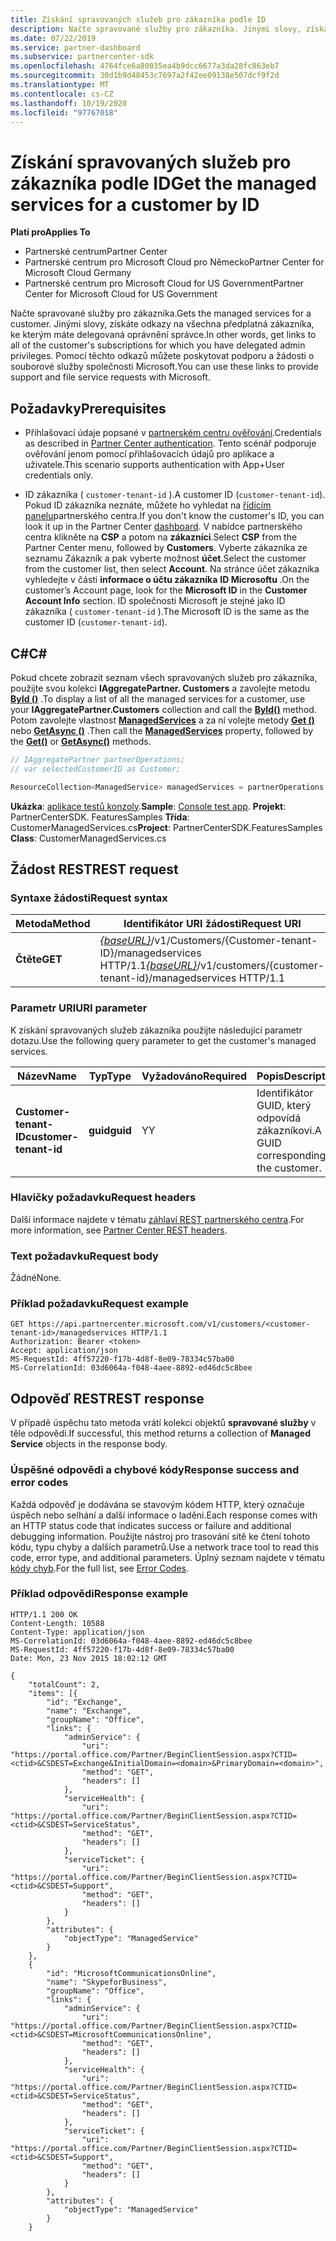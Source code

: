 ```yaml
---
title: Získání spravovaných služeb pro zákazníka podle ID
description: Načte spravované služby pro zákazníka. Jinými slovy, získáte odkazy na všechna předplatná zákazníka, ke kterým máte delegovaná oprávnění správce. Pomocí těchto odkazů můžete poskytovat podporu a žádosti o souborové služby společnosti Microsoft.
ms.date: 07/22/2019
ms.service: partner-dashboard
ms.subservice: partnercenter-sdk
ms.openlocfilehash: 4764fce6a80035ea4b9dcc6677a3da28fc863eb7
ms.sourcegitcommit: 30d1b9d48453c7697a2f42ee09138e507dcf9f2d
ms.translationtype: MT
ms.contentlocale: cs-CZ
ms.lasthandoff: 10/19/2020
ms.locfileid: "97767018"
---
```

# <a name="get-the-managed-services-for-a-customer-by-id"></a><span data-ttu-id="9f32c-105">Získání spravovaných služeb pro zákazníka podle ID</span><span class="sxs-lookup"><span data-stu-id="9f32c-105">Get the managed services for a customer by ID</span></span>

<span data-ttu-id="9f32c-106">**Platí pro**</span><span class="sxs-lookup"><span data-stu-id="9f32c-106">**Applies To**</span></span>

- <span data-ttu-id="9f32c-107">Partnerské centrum</span><span class="sxs-lookup"><span data-stu-id="9f32c-107">Partner Center</span></span>
- <span data-ttu-id="9f32c-108">Partnerské centrum pro Microsoft Cloud pro Německo</span><span class="sxs-lookup"><span data-stu-id="9f32c-108">Partner Center for Microsoft Cloud Germany</span></span>
- <span data-ttu-id="9f32c-109">Partnerské centrum pro Microsoft Cloud for US Government</span><span class="sxs-lookup"><span data-stu-id="9f32c-109">Partner Center for Microsoft Cloud for US Government</span></span>

<span data-ttu-id="9f32c-110">Načte spravované služby pro zákazníka.</span><span class="sxs-lookup"><span data-stu-id="9f32c-110">Gets the managed services for a customer.</span></span> <span data-ttu-id="9f32c-111">Jinými slovy, získáte odkazy na všechna předplatná zákazníka, ke kterým máte delegovaná oprávnění správce.</span><span class="sxs-lookup"><span data-stu-id="9f32c-111">In other words, get links to all of the customer's subscriptions for which you have delegated admin privileges.</span></span> <span data-ttu-id="9f32c-112">Pomocí těchto odkazů můžete poskytovat podporu a žádosti o souborové služby společnosti Microsoft.</span><span class="sxs-lookup"><span data-stu-id="9f32c-112">You can use these links to provide support and file service requests with Microsoft.</span></span>

## <a name="prerequisites"></a><span data-ttu-id="9f32c-113">Požadavky</span><span class="sxs-lookup"><span data-stu-id="9f32c-113">Prerequisites</span></span>

- <span data-ttu-id="9f32c-114">Přihlašovací údaje popsané v [partnerském centru ověřování](partner-center-authentication.md).</span><span class="sxs-lookup"><span data-stu-id="9f32c-114">Credentials as described in [Partner Center authentication](partner-center-authentication.md).</span></span> <span data-ttu-id="9f32c-115">Tento scénář podporuje ověřování jenom pomocí přihlašovacích údajů pro aplikace a uživatele.</span><span class="sxs-lookup"><span data-stu-id="9f32c-115">This scenario supports authentication with App+User credentials only.</span></span>

- <span data-ttu-id="9f32c-116">ID zákazníka ( `customer-tenant-id` ).</span><span class="sxs-lookup"><span data-stu-id="9f32c-116">A customer ID (`customer-tenant-id`).</span></span> <span data-ttu-id="9f32c-117">Pokud ID zákazníka neznáte, můžete ho vyhledat na [řídicím panelu](https://partner.microsoft.com/dashboard)partnerského centra.</span><span class="sxs-lookup"><span data-stu-id="9f32c-117">If you don't know the customer's ID, you can look it up in the Partner Center [dashboard](https://partner.microsoft.com/dashboard).</span></span> <span data-ttu-id="9f32c-118">V nabídce partnerského centra klikněte na **CSP** a potom na **zákazníci**.</span><span class="sxs-lookup"><span data-stu-id="9f32c-118">Select **CSP** from the Partner Center menu, followed by **Customers**.</span></span> <span data-ttu-id="9f32c-119">Vyberte zákazníka ze seznamu Zákazník a pak vyberte možnost **účet**.</span><span class="sxs-lookup"><span data-stu-id="9f32c-119">Select the customer from the customer list, then select **Account**.</span></span> <span data-ttu-id="9f32c-120">Na stránce účet zákazníka vyhledejte v části **informace o účtu zákazníka** **ID Microsoftu** .</span><span class="sxs-lookup"><span data-stu-id="9f32c-120">On the customer’s Account page, look for the **Microsoft ID** in the **Customer Account Info** section.</span></span> <span data-ttu-id="9f32c-121">ID společnosti Microsoft je stejné jako ID zákazníka ( `customer-tenant-id` ).</span><span class="sxs-lookup"><span data-stu-id="9f32c-121">The Microsoft ID is the same as the customer ID  (`customer-tenant-id`).</span></span>

## <a name="c"></a><span data-ttu-id="9f32c-122">C\#</span><span class="sxs-lookup"><span data-stu-id="9f32c-122">C\#</span></span>

<span data-ttu-id="9f32c-123">Pokud chcete zobrazit seznam všech spravovaných služeb pro zákazníka, použijte svou kolekci **IAggregatePartner. Customers** a zavolejte metodu [**ById ()**](/dotnet/api/microsoft.store.partnercenter.customers.icustomercollection.byid) .</span><span class="sxs-lookup"><span data-stu-id="9f32c-123">To display a list of all the managed services for a customer, use your **IAggregatePartner.Customers** collection and call the [**ById()**](/dotnet/api/microsoft.store.partnercenter.customers.icustomercollection.byid) method.</span></span> <span data-ttu-id="9f32c-124">Potom zavolejte vlastnost [**ManagedServices**](/dotnet/api/microsoft.store.partnercenter.customers.icustomer.managedservices) a za ní volejte metody [**Get ()**](/dotnet/api/microsoft.store.partnercenter.managedservices.imanagedservicecollection.get) nebo [**GetAsync ()**](/dotnet/api/microsoft.store.partnercenter.managedservices.imanagedservicecollection.getasync) .</span><span class="sxs-lookup"><span data-stu-id="9f32c-124">Then call the [**ManagedServices**](/dotnet/api/microsoft.store.partnercenter.customers.icustomer.managedservices) property, followed by the [**Get()**](/dotnet/api/microsoft.store.partnercenter.managedservices.imanagedservicecollection.get) or [**GetAsync()**](/dotnet/api/microsoft.store.partnercenter.managedservices.imanagedservicecollection.getasync) methods.</span></span>

``` csharp
// IAggregatePartner partnerOperations;
// var selectedCustomerID as Customer;

ResourceCollection<ManagedService> managedServices = partnerOperations.Customers.ById(selectedCustomerId).ManagedServices.Get();
```

<span data-ttu-id="9f32c-125">**Ukázka**: [aplikace testů konzoly](console-test-app.md).</span><span class="sxs-lookup"><span data-stu-id="9f32c-125">**Sample**: [Console test app](console-test-app.md).</span></span> <span data-ttu-id="9f32c-126">**Projekt**: PartnerCenterSDK. FeaturesSamples **Třída**: CustomerManagedServices.cs</span><span class="sxs-lookup"><span data-stu-id="9f32c-126">**Project**: PartnerCenterSDK.FeaturesSamples **Class**: CustomerManagedServices.cs</span></span>

## <a name="rest-request"></a><span data-ttu-id="9f32c-127">Žádost REST</span><span class="sxs-lookup"><span data-stu-id="9f32c-127">REST request</span></span>

### <a name="request-syntax"></a><span data-ttu-id="9f32c-128">Syntaxe žádosti</span><span class="sxs-lookup"><span data-stu-id="9f32c-128">Request syntax</span></span>

| <span data-ttu-id="9f32c-129">Metoda</span><span class="sxs-lookup"><span data-stu-id="9f32c-129">Method</span></span>  | <span data-ttu-id="9f32c-130">Identifikátor URI žádosti</span><span class="sxs-lookup"><span data-stu-id="9f32c-130">Request URI</span></span>                                                                                            |
|---------|--------------------------------------------------------------------------------------------------------|
| <span data-ttu-id="9f32c-131">**Čtěte**</span><span class="sxs-lookup"><span data-stu-id="9f32c-131">**GET**</span></span> | <span data-ttu-id="9f32c-132">[*{baseURL}*](partner-center-rest-urls.md)/v1/Customers/{Customer-tenant-ID}/managedservices HTTP/1.1</span><span class="sxs-lookup"><span data-stu-id="9f32c-132">[*{baseURL}*](partner-center-rest-urls.md)/v1/customers/{customer-tenant-id}/managedservices HTTP/1.1</span></span> |

### <a name="uri-parameter"></a><span data-ttu-id="9f32c-133">Parametr URI</span><span class="sxs-lookup"><span data-stu-id="9f32c-133">URI parameter</span></span>

<span data-ttu-id="9f32c-134">K získání spravovaných služeb zákazníka použijte následující parametr dotazu.</span><span class="sxs-lookup"><span data-stu-id="9f32c-134">Use the following query parameter to get the customer's managed services.</span></span>

| <span data-ttu-id="9f32c-135">Název</span><span class="sxs-lookup"><span data-stu-id="9f32c-135">Name</span></span>                   | <span data-ttu-id="9f32c-136">Typ</span><span class="sxs-lookup"><span data-stu-id="9f32c-136">Type</span></span>     | <span data-ttu-id="9f32c-137">Vyžadováno</span><span class="sxs-lookup"><span data-stu-id="9f32c-137">Required</span></span> | <span data-ttu-id="9f32c-138">Popis</span><span class="sxs-lookup"><span data-stu-id="9f32c-138">Description</span></span>                           |
|------------------------|----------|----------|---------------------------------------|
| <span data-ttu-id="9f32c-139">**Customer-tenant-ID**</span><span class="sxs-lookup"><span data-stu-id="9f32c-139">**customer-tenant-id**</span></span> | <span data-ttu-id="9f32c-140">**guid**</span><span class="sxs-lookup"><span data-stu-id="9f32c-140">**guid**</span></span> | <span data-ttu-id="9f32c-141">Y</span><span class="sxs-lookup"><span data-stu-id="9f32c-141">Y</span></span>        | <span data-ttu-id="9f32c-142">Identifikátor GUID, který odpovídá zákazníkovi.</span><span class="sxs-lookup"><span data-stu-id="9f32c-142">A GUID corresponding to the customer.</span></span> |

### <a name="request-headers"></a><span data-ttu-id="9f32c-143">Hlavičky požadavku</span><span class="sxs-lookup"><span data-stu-id="9f32c-143">Request headers</span></span>

<span data-ttu-id="9f32c-144">Další informace najdete v tématu [záhlaví REST partnerského centra](headers.md).</span><span class="sxs-lookup"><span data-stu-id="9f32c-144">For more information, see [Partner Center REST headers](headers.md).</span></span>

### <a name="request-body"></a><span data-ttu-id="9f32c-145">Text požadavku</span><span class="sxs-lookup"><span data-stu-id="9f32c-145">Request body</span></span>

<span data-ttu-id="9f32c-146">Žádné</span><span class="sxs-lookup"><span data-stu-id="9f32c-146">None.</span></span>

### <a name="request-example"></a><span data-ttu-id="9f32c-147">Příklad požadavku</span><span class="sxs-lookup"><span data-stu-id="9f32c-147">Request example</span></span>

```http
GET https://api.partnercenter.microsoft.com/v1/customers/<customer-tenant-id>/managedservices HTTP/1.1
Authorization: Bearer <token>
Accept: application/json
MS-RequestId: 4ff57220-f17b-4d8f-8e09-78334c57ba00
MS-CorrelationId: 03d6064a-f048-4aee-8892-ed46dc5c8bee
```

## <a name="rest-response"></a><span data-ttu-id="9f32c-148">Odpověď REST</span><span class="sxs-lookup"><span data-stu-id="9f32c-148">REST response</span></span>

<span data-ttu-id="9f32c-149">V případě úspěchu tato metoda vrátí kolekci objektů **spravované služby** v těle odpovědi.</span><span class="sxs-lookup"><span data-stu-id="9f32c-149">If successful, this method returns a collection of **Managed Service** objects in the response body.</span></span>

### <a name="response-success-and-error-codes"></a><span data-ttu-id="9f32c-150">Úspěšné odpovědi a chybové kódy</span><span class="sxs-lookup"><span data-stu-id="9f32c-150">Response success and error codes</span></span>

<span data-ttu-id="9f32c-151">Každá odpověď je dodávána se stavovým kódem HTTP, který označuje úspěch nebo selhání a další informace o ladění.</span><span class="sxs-lookup"><span data-stu-id="9f32c-151">Each response comes with an HTTP status code that indicates success or failure and additional debugging information.</span></span> <span data-ttu-id="9f32c-152">Použijte nástroj pro trasování sítě ke čtení tohoto kódu, typu chyby a dalších parametrů.</span><span class="sxs-lookup"><span data-stu-id="9f32c-152">Use a network trace tool to read this code, error type, and additional parameters.</span></span> <span data-ttu-id="9f32c-153">Úplný seznam najdete v tématu [kódy chyb](error-codes.md).</span><span class="sxs-lookup"><span data-stu-id="9f32c-153">For the full list, see [Error Codes](error-codes.md).</span></span>

### <a name="response-example"></a><span data-ttu-id="9f32c-154">Příklad odpovědi</span><span class="sxs-lookup"><span data-stu-id="9f32c-154">Response example</span></span>

```http
HTTP/1.1 200 OK
Content-Length: 10588
Content-Type: application/json
MS-CorrelationId: 03d6064a-f048-4aee-8892-ed46dc5c8bee
MS-RequestId: 4ff57220-f17b-4d8f-8e09-78334c57ba00
Date: Mon, 23 Nov 2015 18:02:12 GMT

{
    "totalCount": 2,
    "items": [{
        "id": "Exchange",
        "name": "Exchange",
        "groupName": "Office",
        "links": {
            "adminService": {
                "uri": "https://portal.office.com/Partner/BeginClientSession.aspx?CTID=<ctid>&CSDEST=Exchange&InitialDomain=<domain>&PrimaryDomain=<domain>",
                "method": "GET",
                "headers": []
            },
            "serviceHealth": {
                "uri": "https://portal.office.com/Partner/BeginClientSession.aspx?CTID=<ctid>&CSDEST=ServiceStatus",
                "method": "GET",
                "headers": []
            },
            "serviceTicket": {
                "uri": "https://portal.office.com/Partner/BeginClientSession.aspx?CTID=<ctid>&CSDEST=Support",
                "method": "GET",
                "headers": []
            }
        },
        "attributes": {
            "objectType": "ManagedService"
        }
    },
    {
        "id": "MicrosoftCommunicationsOnline",
        "name": "SkypeforBusiness",
        "groupName": "Office",
        "links": {
            "adminService": {
                "uri": "https://portal.office.com/Partner/BeginClientSession.aspx?CTID=<ctid>&CSDEST=MicrosoftCommunicationsOnline",
                "method": "GET",
                "headers": []
            },
            "serviceHealth": {
                "uri": "https://portal.office.com/Partner/BeginClientSession.aspx?CTID=<ctid>&CSDEST=ServiceStatus",
                "method": "GET",
                "headers": []
            },
            "serviceTicket": {
                "uri": "https://portal.office.com/Partner/BeginClientSession.aspx?CTID=<ctid>&CSDEST=Support",
                "method": "GET",
                "headers": []
            }
        },
        "attributes": {
            "objectType": "ManagedService"
        }
    }
```

